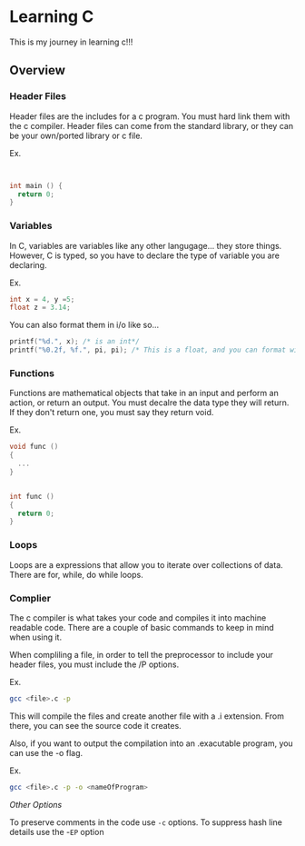 # Learning C

This is my journey in learning c!!!

## Overview

### Header Files

Header files are the includes for a c program. You must hard link them with the c compiler. Header files can
come from the standard library, or they can be your own/ported library or c file.

Ex.

``` c


int main () {
  return 0;
}
```

### Variables

In C, variables are variables like any other langugage... they store things. However, C is typed, so you have
to declare the type of variable you are declaring.

Ex.

``` c
int x = 4, y =5;
float z = 3.14;
```

You can also format them in i/o like so...

``` c
printf("%d.", x); /* is an int*/
printf("%0.2f, %f.", pi, pi); /* This is a float, and you can format with precision as well. */
```

### Functions

Functions are mathematical objects that take in an input and perform an action, or return an output.
You must decalre the data type they will return. If they don't return one, you must say they return void.

Ex.

``` c
void func ()
{
  ...
}


int func ()
{
  return 0;
}
```

### Loops

Loops are a expressions that allow you to iterate over collections of data. There are for, while, do while loops.

### Complier

The c compiler is what takes your code and compiles it into machine readable code. There are a couple of basic commands
to keep in mind when using it.

When compliling a file, in order to tell the preprocessor to include your header files, you must include the /P options.

Ex.

``` sh
gcc <file>.c -p
```

This will compile the files and create another file with a <file>.i extension. From there, you can see the source code it creates.

Also, if you want to output the compilation into an .exacutable program, you can use the -o flag.

Ex.

``` sh
gcc <file>.c -p -o <nameOfProgram>
```

*Other Options*

To preserve comments in the code use `-c` options.
To suppress hash line details use the -`EP` option
